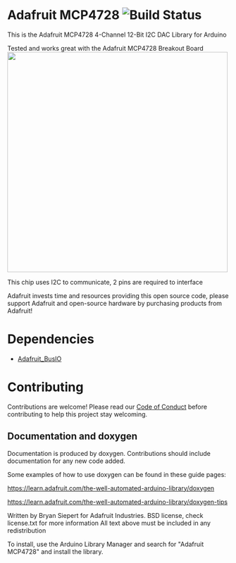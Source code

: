 Adafruit MCP4728 ![Build Status](https://travis-ci.com/adafruit/Adafruit_MCP4728.svg?branch=master)
================

This is the Adafruit MCP4728 4-Channel 12-Bit I2C DAC Library for Arduino

Tested and works great with the Adafruit MCP4728 Breakout Board
[<img src="assets/board.png?raw=true" width="500px">](https://www.adafruit.com/products/4470)


This chip uses I2C to communicate, 2 pins are required to interface

Adafruit invests time and resources providing this open source code, please support Adafruit and open-source hardware by purchasing products from Adafruit!

# Dependencies
* [Adafruit_BusIO](https://github.com/adafruit/Adafruit_BusIO)

# Contributing

Contributions are welcome! Please read our [Code of Conduct](https://github.com/adafruit/Adafruit_MCP4728/blob/master/CODE_OF_CONDUCT.md>)
before contributing to help this project stay welcoming.

## Documentation and doxygen
Documentation is produced by doxygen. Contributions should include documentation for any new code added.

Some examples of how to use doxygen can be found in these guide pages:

https://learn.adafruit.com/the-well-automated-arduino-library/doxygen

https://learn.adafruit.com/the-well-automated-arduino-library/doxygen-tips

Written by Bryan Siepert for Adafruit Industries.
BSD license, check license.txt for more information
All text above must be included in any redistribution

To install, use the Arduino Library Manager and search for "Adafruit MCP4728" and install the library.
